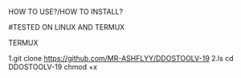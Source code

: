 HOW TO USE?/HOW TO INSTALL?

 
#TESTED ON LINUX AND TERMUX

TERMUX 

1.git clone https://github.com/MR-ASHFLYY/DDOSTOOLV-19 
2.ls
cd DDOSTOOLV-19
chmod +x 
